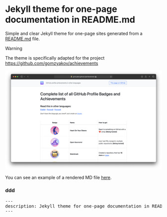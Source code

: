 # Jekyll theme for one-page documentation in README.md

Simple and clear Jekyll theme for one-page sites generated from a [README.md](https://github.com/github-profile-achievements/jekyll-theme/blob/main/README.md) file.

> [!WARNING]  
> The theme is specifically adapted for the project https://github.com/gomzyakov/achievements

<img src="achievements.png" alt="Jekyll theme for achievements repository" width="700">

You can see an example of a rendered MD file [here](https://gomzyakov.github.io/achievements/).

### ddd

<pre>
---
description: Jekyll theme for one-page documentation in README.md
---
</pre>